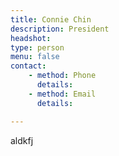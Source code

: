 ```yaml
---
title: Connie Chin
description: President
headshot: 
type: person
menu: false
contact:
    - method: Phone
      details: 
    - method: Email
      details: 

---
```


aldkfj